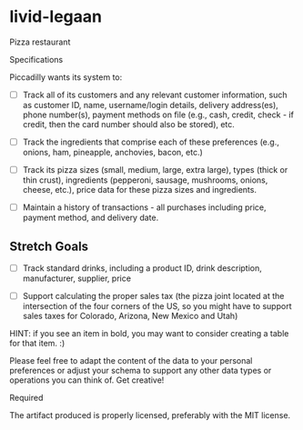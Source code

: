 # livid-legaan
Pizza restaurant

Specifications

Piccadilly wants its system to:

- [ ] Track all of its customers and any relevant customer information, such as customer ID, name, username/login details, delivery address(es), phone number(s), payment methods on file (e.g., cash, credit, check - if credit, then the card number should also be stored), etc.
- [ ] Track the ingredients that comprise each of these preferences (e.g., onions, ham, pineapple, anchovies, bacon, etc.)
- [ ] Track its pizza sizes (small, medium, large, extra large), types (thick or thin crust), ingredients (pepperoni, sausage, mushrooms, onions, cheese, etc.), price data for these pizza sizes and ingredients.
- [ ] Maintain a history of transactions - all purchases including price, payment method, and delivery date.
 
 
 ## Stretch Goals
 
 - [ ] Track standard drinks, including a product ID, drink description, manufacturer, supplier, price
 - [ ] Support calculating the proper sales tax (the pizza joint located at the intersection of the four corners of the US, so you might have to support sales taxes for Colorado, Arizona, New Mexico and Utah)
 


HINT: if you see an item in bold, you may want to consider creating a table for that item. :)

Please feel free to adapt the content of the data to your personal preferences or adjust your schema to support any other data types or operations you can think of. Get creative!

Required

 The artifact produced is properly licensed, preferably with the MIT license.
 
